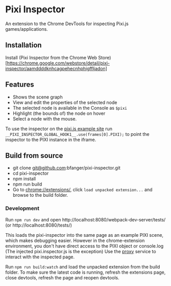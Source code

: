 # Pixi Inspector

An extension to the Chrome DevTools for inspecting Pixi.js games/applications.

## Installation

Install (Pixi Inspector from the Chrome Web Store)[https://chrome.google.com/webstore/detail/pixi-inspector/aamddddknhcagpehecnhphigffljadon]

## Features

* Shows the scene graph
* View and edit the properties of the selected node
* The selected node is available in the Console as `$pixi`
* Highlight (the bounds of) the node on hover
* Select a node with the mouse.

To use the inspector on the [pixi.js example site](http://pixijs.github.io/examples/)
run `__PIXI_INSPECTOR_GLOBAL_HOOK1__.use(frames[0].PIXI);` to point the inspector to the PIXI instance in the iframe.

## Build from source

* git clone git@github.com:bfanger/pixi-inspector.git
* cd pixi-inspector
* npm install
* npm run build
* Go to [chrome://extensions/](chrome://extensions/), click `load unpacked extension...` and browse to the build folder.

### Development

Run `npm run dev` and open http://localhost:8080/webpack-dev-server/tests/ (or http://localhost:8080/tests/)

This loads the pixi-inspector into the same page as an example PIXI scene, which makes debugging easier.
However in the chrome-extension environment, you don't have direct access to the PIXI object or console.log (The injected pixi.inspector.js is the exception)
Use the [proxy](src/services/proxy.js) service to interact with the inspected page.


Run `npm run build:watch` and load the unpacked extension from the build folder.
To make sure the latest code is running, refresh the extensions page, close devtools, refresh the page and reopen devtools.
